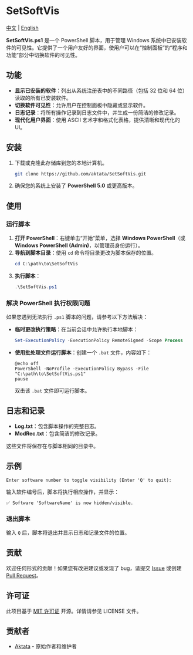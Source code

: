 # SetSoftVis

[中文](https://github.com/aktata/SetSoftVis/blob/main/README-zh.md) | [English](https://github.com/aktata/SetSoftVis/blob/main/README.md)

**SetSoftVis.ps1** 是一个 PowerShell 脚本，用于管理 Windows 系统中已安装软件的可见性。它提供了一个用户友好的界面，使用户可以在“控制面板”的“程序和功能”部分中切换软件的可见性。

## 功能

- **显示已安装的软件**：列出从系统注册表中的不同路径（包括 32 位和 64 位）读取的所有已安装软件。
- **切换软件可见性**：允许用户在控制面板中隐藏或显示软件。
- **日志记录**：将所有操作记录到日志文件中，并生成一份简洁的修改记录。
- **现代化用户界面**：使用 ASCII 艺术字和格式化表格，提供清晰和现代化的 UI。

## 安装

1. 下载或克隆此存储库到您的本地计算机。
   ```bash
   git clone https://github.com/aktata/SetSoftVis.git
   ```
2. 确保您的系统上安装了 **PowerShell 5.0** 或更高版本。

## 使用

### 运行脚本

1. **打开 PowerShell**：右键单击“开始”菜单，选择 **Windows PowerShell**（或 **Windows PowerShell (Admin)**，以管理员身份运行）。
2. **导航到脚本目录**：使用 `cd` 命令将目录更改为脚本保存的位置。
   ```powershell
   cd C:\path\to\SetSoftVis
   ```
3. **执行脚本**：
   ```powershell
   .\SetSoftVis.ps1
   ```

### 解决 PowerShell 执行权限问题

如果您遇到无法执行 `.ps1` 脚本的问题，请参考以下方法解决：

- **临时更改执行策略**：在当前会话中允许执行本地脚本：
   ```powershell
   Set-ExecutionPolicy -ExecutionPolicy RemoteSigned -Scope Process
   ```
- **使用批处理文件运行脚本**：创建一个 `.bat` 文件，内容如下：
   ```batch
   @echo off
   PowerShell -NoProfile -ExecutionPolicy Bypass -File "C:\path\to\SetSoftVis.ps1"
   pause
   ```
  双击该 `.bat` 文件即可运行脚本。

## 日志和记录

- **Log.txt**：包含脚本操作的完整日志。
- **ModRec.txt**：包含简洁的修改记录。

这些文件将保存在与脚本相同的目录中。

## 示例

```plaintext
Enter software number to toggle visibility (Enter 'Q' to quit):
```

输入软件编号后，脚本将执行相应操作，并显示：
```plaintext
✅ Software 'SoftwareName' is now hidden/visible.
```

### 退出脚本

输入 `Q` 后，脚本将退出并显示日志和记录文件的位置。

## 贡献

欢迎任何形式的贡献！如果您有改进建议或发现了 bug，请提交 [Issue](https://github.com/aktata/SetSoftVis/issues) 或创建 [Pull Request](https://github.com/aktata/SetSoftVis/pulls)。

## 许可证

此项目基于 [MIT 许可证](https://raw.githubusercontent.com/aktata/SetSoftVis/main/LICENSE) 开源。详情请参见 LICENSE 文件。

## 贡献者

- [Aktata](https://github.com/aktata) - 原始作者和维护者
